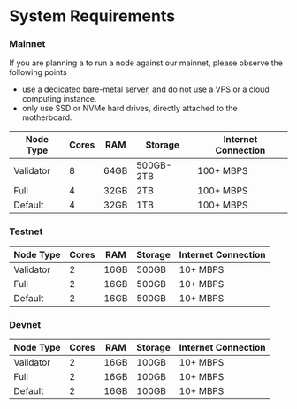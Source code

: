 # System Requirements

### Mainnet
If you are planning a to run a node against our mainnet, please observe the following points
- use a dedicated bare-metal server, and do not use a VPS or a cloud computing instance.
- only use SSD or NVMe hard drives, directly attached to the motherboard.

|Node Type  |Cores  |RAM    |Storage    | Internet Connection |
|-----------|-------|-------|-----------|---------------------|
|Validator  |8      |64GB   |500GB-2TB  | 100+ MBPS           |
|Full       |4      |32GB   |2TB        | 100+ MBPS           |
|Default    |4      |32GB   |1TB        | 100+ MBPS            |

### Testnet
|Node Type  |Cores  |RAM    |Storage    |  Internet Connection |
|-----------|-------|-------|-----------| ---------------------|
|Validator  |2      |16GB   |500GB      |  10+  MBPS           |
|Full       |2      |16GB   |500GB      |  10+  MBPS           |
|Default    |2      |16GB   |500GB      |  10+  MBPS           |

### Devnet
|Node Type  |Cores  |RAM    |Storage    |  Internet Connection |
|-----------|-------|-------|-----------| ---------------------|
|Validator  |2      |16GB   |100GB      |  10+  MBPS           |
|Full       |2      |16GB   |100GB      |  10+  MBPS           |
|Default    |2      |16GB   |100GB      |  10+  MBPS           |
